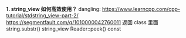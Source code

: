 **1. string_view 如何高效使用？**
dangling: https://www.learncpp.com/cpp-tutorial/stdstring_view-part-2/
https://segmentfault.com/q/1010000042760011
返回 class 里面 string.substr() string_view Reader::peek() const